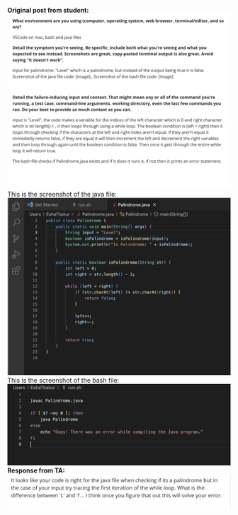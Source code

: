 **Original post from student:**
<br>![Image](edstemQ.png)
<br>This is the screenshot of the java file: ![Image](palindrome.png)
<br>This is the screenshot of the bash file: ![Image](bash.png)
<br>**Response from TA:**
<br>![Image](response.png)

